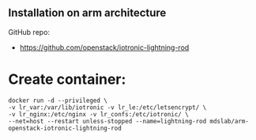 ## Installation on arm architecture

GitHub repo:
- https://github.com/openstack/iotronic-lightning-rod

# Create container:
```
docker run -d --privileged \
-v lr_var:/var/lib/iotronic -v lr_le:/etc/letsencrypt/ \
-v lr_nginx:/etc/nginx -v lr_confs:/etc/iotronic/ \
--net=host --restart unless-stopped --name=lightning-rod mdslab/arm-openstack-iotronic-lightning-rod
```

